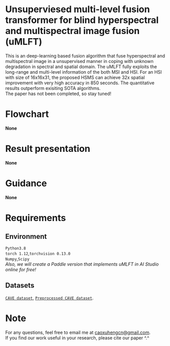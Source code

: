 # Unsuperviesed multi-level fusion transformer for blind hyperspectral and multispectral image fusion (uMLFT)
This is an deep-learning based fusion algorithm that fuse hyperspectral and multispectral image in a unsupervised manner in coping with unknown degradation in spectral and spatial domain. The uMLFT fully exploits the long-range and multi-level information of the both MSI and HSI. For an HSI with size of 16x16x31, the proposed HSMS can achieve 32x spatial improvement with very high accuracy in 850 seconds. The quantitative results outperform exisiting SOTA algorithms.  
The paper has not been completed, so stay tuned!
# Flowchart
**None**
# Result presentation
**None**
# Guidance
**None**
# Requirements
## Environment
`Python3.8`  
`torch 1.12`,`torchvision 0.13.0`  
`Numpy`,`Scipy`  
*Also, we will create a Paddle version that implements uMLFT in AI Studio online for free!*
## Datasets
[`CAVE dataset`](https://www1.cs.columbia.edu/CAVE/databases/multispectral/), 
 [`Preprocessed CAVE dataset`](https://aistudio.baidu.com/aistudio/datasetdetail/147509).
# Note
For any questions, feel free to email me at caoxuhengcn@gmail.com.  
If you find our work useful in your research, please cite our paper ^.^
